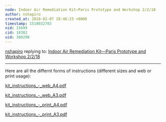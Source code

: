 ```yaml
---
node: Indoor Air Remediation Kit—Paris Prototype and Workshop 2/2/18
author: nshapiro
created_at: 2018-02-07 19:46:23 +0000
timestamp: 1518032783
nid: 15699
cid: 18382
uid: 380298
---
```




[nshapiro](../profile/nshapiro) replying to: [Indoor Air Remediation Kit—Paris Prototype and Workshop 2/2/18](../notes/nshapiro/02-07-2018/indoor-air-remediation-kit-paris-prototype-and-workshop-2-2-18)

----
Here are all the differnt forms of instructions (different sizes and web or print usage):

<a href="https://publiclab.org/system/images/photos/000/023/481/original/kit_instructions_-_web_A4.pdf"><i class="fa fa-file"></i> kit_instructions_-_web_A4.pdf</a>


<a href="https://publiclab.org/system/images/photos/000/023/482/original/kit_instructions_-_web_A3.pdf"><i class="fa fa-file"></i> kit_instructions_-_web_A3.pdf</a>


<a href="https://publiclab.org/system/images/photos/000/023/483/original/kit_instructions_-_print_A4.pdf"><i class="fa fa-file"></i> kit_instructions_-_print_A4.pdf</a>


<a href="https://publiclab.org/system/images/photos/000/023/484/original/kit_instructions_-_print_A3.pdf"><i class="fa fa-file"></i> kit_instructions_-_print_A3.pdf</a>

